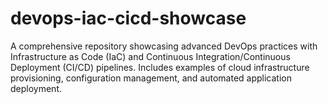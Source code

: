 # devops-iac-cicd-showcase
A comprehensive repository showcasing advanced DevOps practices with Infrastructure as Code (IaC) and Continuous Integration/Continuous Deployment (CI/CD) pipelines. Includes examples of cloud infrastructure provisioning, configuration management, and automated application deployment.
